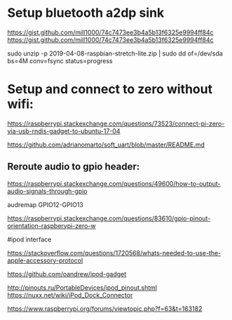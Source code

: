 # Setup bluetooth a2dp sink

https://gist.github.com/mill1000/74c7473ee3b4a5b13f6325e9994ff84c
https://gist.github.com/mill1000/74c7473ee3b4a5b13f6325e9994ff84c

sudo unzip -p 2019-04-08-raspbian-stretch-lite.zip | sudo dd of=/dev/sda bs=4M conv=fsync status=progress


# Setup and connect to zero without wifi:

https://raspberrypi.stackexchange.com/questions/73523/connect-pi-zero-via-usb-rndis-gadget-to-ubuntu-17-04





https://github.com/adrianomarto/soft_uart/blob/master/README.md

## Reroute audio to gpio header:


https://raspberrypi.stackexchange.com/questions/49600/how-to-output-audio-signals-through-gpio

audremap GPIO12-GPIO13

https://raspberrypi.stackexchange.com/questions/83610/gpio-pinout-orientation-raspberypi-zero-w





#ipod interface

https://stackoverflow.com/questions/1720568/whats-needed-to-use-the-apple-accessory-protocol

https://github.com/oandrew/ipod-gadget


http://pinouts.ru/PortableDevices/ipod_pinout.shtml
https://nuxx.net/wiki/iPod_Dock_Connector


https://www.raspberrypi.org/forums/viewtopic.php?f=63&t=163182